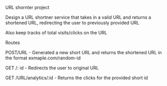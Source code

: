 URL shornter project

Design a URL shortner service that takes in a valid URL and returns a shortened URL, redirecting the user to previously provided URL

Also keep tracks of total visits/clicks on the URL

Routes

POST/URL - Generated a new short URL and returns the shortened URL in the format exmaple.com/random-id

GET /: id - Redirects the user to original URL

GET /URL/analytics/:id - Returns the clicks  for the  provided short id